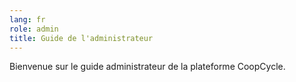 ```yaml
---
lang: fr
role: admin
title: Guide de l'administrateur
---
```


Bienvenue sur le guide administrateur de la plateforme CoopCycle.
